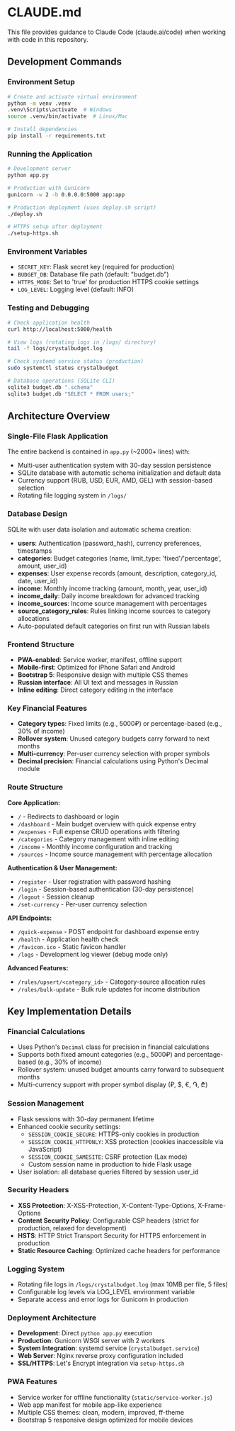# CLAUDE.md

This file provides guidance to Claude Code (claude.ai/code) when working with code in this repository.

## Development Commands

### Environment Setup
```bash
# Create and activate virtual environment
python -m venv .venv
.venv\Scripts\activate  # Windows
source .venv/bin/activate  # Linux/Mac

# Install dependencies
pip install -r requirements.txt
```

### Running the Application
```bash
# Development server
python app.py

# Production with Gunicorn
gunicorn -w 2 -b 0.0.0.0:5000 app:app

# Production deployment (uses deploy.sh script)
./deploy.sh

# HTTPS setup after deployment
./setup-https.sh
```

### Environment Variables
- `SECRET_KEY`: Flask secret key (required for production)
- `BUDGET_DB`: Database file path (default: "budget.db")
- `HTTPS_MODE`: Set to 'true' for production HTTPS cookie settings
- `LOG_LEVEL`: Logging level (default: INFO)

### Testing and Debugging
```bash
# Check application health
curl http://localhost:5000/health

# View logs (rotating logs in /logs/ directory)
tail -f logs/crystalbudget.log

# Check systemd service status (production)
sudo systemctl status crystalbudget

# Database operations (SQLite CLI)
sqlite3 budget.db ".schema"
sqlite3 budget.db "SELECT * FROM users;"
```

## Architecture Overview

### Single-File Flask Application
The entire backend is contained in `app.py` (~2000+ lines) with:
- Multi-user authentication system with 30-day session persistence
- SQLite database with automatic schema initialization and default data
- Currency support (RUB, USD, EUR, AMD, GEL) with session-based selection
- Rotating file logging system in `/logs/`

### Database Design
SQLite with user data isolation and automatic schema creation:
- **users**: Authentication (password_hash), currency preferences, timestamps
- **categories**: Budget categories (name, limit_type: 'fixed'/'percentage', amount, user_id)
- **expenses**: User expense records (amount, description, category_id, date, user_id)
- **income**: Monthly income tracking (amount, month, year, user_id)
- **income_daily**: Daily income breakdown for advanced tracking
- **income_sources**: Income source management with percentages
- **source_category_rules**: Rules linking income sources to category allocations
- Auto-populated default categories on first run with Russian labels

### Frontend Structure
- **PWA-enabled**: Service worker, manifest, offline support
- **Mobile-first**: Optimized for iPhone Safari and Android
- **Bootstrap 5**: Responsive design with multiple CSS themes
- **Russian interface**: All UI text and messages in Russian
- **Inline editing**: Direct category editing in the interface

### Key Financial Features
- **Category types**: Fixed limits (e.g., 5000₽) or percentage-based (e.g., 30% of income)
- **Rollover system**: Unused category budgets carry forward to next months
- **Multi-currency**: Per-user currency selection with proper symbols
- **Decimal precision**: Financial calculations using Python's Decimal module

### Route Structure
**Core Application:**
- `/` - Redirects to dashboard or login
- `/dashboard` - Main budget overview with quick expense entry
- `/expenses` - Full expense CRUD operations with filtering
- `/categories` - Category management with inline editing
- `/income` - Monthly income configuration and tracking
- `/sources` - Income source management with percentage allocation

**Authentication & User Management:**
- `/register` - User registration with password hashing
- `/login` - Session-based authentication (30-day persistence)
- `/logout` - Session cleanup
- `/set-currency` - Per-user currency selection

**API Endpoints:**
- `/quick-expense` - POST endpoint for dashboard expense entry
- `/health` - Application health check
- `/favicon.ico` - Static favicon handler
- `/logs` - Development log viewer (debug mode only)

**Advanced Features:**
- `/rules/upsert/<category_id>` - Category-source allocation rules
- `/rules/bulk-update` - Bulk rule updates for income distribution

## Key Implementation Details

### Financial Calculations
- Uses Python's `Decimal` class for precision in financial calculations
- Supports both fixed amount categories (e.g., 5000₽) and percentage-based (e.g., 30% of income)
- Rollover system: unused budget amounts carry forward to subsequent months
- Multi-currency support with proper symbol display (₽, $, €, ֏, ₾)

### Session Management
- Flask sessions with 30-day permanent lifetime
- Enhanced cookie security settings:
  - `SESSION_COOKIE_SECURE`: HTTPS-only cookies in production
  - `SESSION_COOKIE_HTTPONLY`: XSS protection (cookies inaccessible via JavaScript)
  - `SESSION_COOKIE_SAMESITE`: CSRF protection (Lax mode)
  - Custom session name in production to hide Flask usage
- User isolation: all database queries filtered by session user_id

### Security Headers
- **XSS Protection**: X-XSS-Protection, X-Content-Type-Options, X-Frame-Options
- **Content Security Policy**: Configurable CSP headers (strict for production, relaxed for development)
- **HSTS**: HTTP Strict Transport Security for HTTPS enforcement in production
- **Static Resource Caching**: Optimized cache headers for performance

### Logging System
- Rotating file logs in `/logs/crystalbudget.log` (max 10MB per file, 5 files)
- Configurable log levels via LOG_LEVEL environment variable
- Separate access and error logs for Gunicorn in production

### Deployment Architecture
- **Development**: Direct `python app.py` execution
- **Production**: Gunicorn WSGI server with 2 workers
- **System Integration**: systemd service (`crystalbudget.service`)
- **Web Server**: Nginx reverse proxy configuration included
- **SSL/HTTPS**: Let's Encrypt integration via `setup-https.sh`

### PWA Features
- Service worker for offline functionality (`static/service-worker.js`)
- Web app manifest for mobile app-like experience
- Multiple CSS themes: clean, modern, improved, ff-theme
- Bootstrap 5 responsive design optimized for mobile devices
